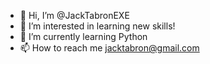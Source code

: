 - 👋 Hi, I’m @JackTabronEXE
- 👀 I’m interested in learning new skills!
- 🌱 I’m currently learning Python
- 📫 How to reach me jacktabron@gmail.com

<!---
JackTabronEXE/JackTabronEXE is a ✨ special ✨ repository because its `README.md` (this file) appears on your GitHub profile.
You can click the Preview link to take a look at your changes.
--->
